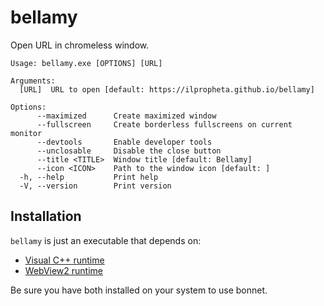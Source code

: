 # bellamy

Open URL in chromeless window.

```
Usage: bellamy.exe [OPTIONS] [URL]

Arguments:
  [URL]  URL to open [default: https://ilpropheta.github.io/bellamy]

Options:
      --maximized      Create maximized window
      --fullscreen     Create borderless fullscreens on current monitor
      --devtools       Enable developer tools
      --unclosable     Disable the close button
      --title <TITLE>  Window title [default: Bellamy]
      --icon <ICON>    Path to the window icon [default: ]
  -h, --help           Print help
  -V, --version        Print version
```

## Installation

`bellamy` is just an executable that depends on:
- [Visual C++ runtime](https://aka.ms/vs/17/release/vc_redist.x64.exe)
- [WebView2 runtime](https://developer.microsoft.com/en-us/microsoft-edge/webview2/)

Be sure you have both installed on your system to use bonnet.
